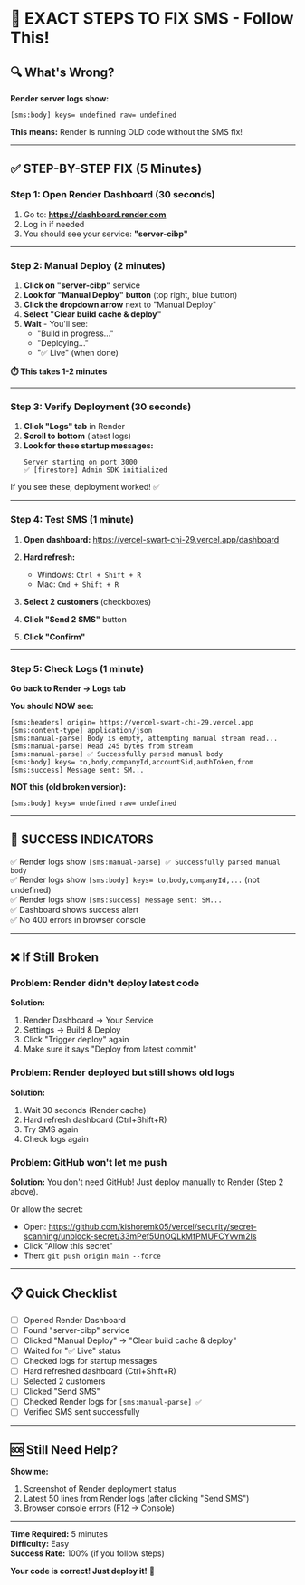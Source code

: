 # 🎯 EXACT STEPS TO FIX SMS - Follow This!

## 🔍 What's Wrong?

**Render server logs show:**
```
[sms:body] keys= undefined raw= undefined
```

**This means:** Render is running OLD code without the SMS fix!

---

## ✅ STEP-BY-STEP FIX (5 Minutes)

### Step 1: Open Render Dashboard (30 seconds)

1. Go to: **https://dashboard.render.com**
2. Log in if needed
3. You should see your service: **"server-cibp"**

---

### Step 2: Manual Deploy (2 minutes)

1. **Click on "server-cibp"** service
2. **Look for "Manual Deploy" button** (top right, blue button)
3. **Click the dropdown arrow** next to "Manual Deploy"
4. **Select "Clear build cache & deploy"**
5. **Wait** - You'll see:
   - "Build in progress..."
   - "Deploying..."
   - "✅ Live" (when done)

**⏱️ This takes 1-2 minutes**

---

### Step 3: Verify Deployment (30 seconds)

1. **Click "Logs" tab** in Render
2. **Scroll to bottom** (latest logs)
3. **Look for these startup messages:**
   ```
   Server starting on port 3000
   ✅ [firestore] Admin SDK initialized
   ```

If you see these, deployment worked! ✅

---

### Step 4: Test SMS (1 minute)

1. **Open dashboard:** https://vercel-swart-chi-29.vercel.app/dashboard

2. **Hard refresh:**
   - Windows: `Ctrl + Shift + R`
   - Mac: `Cmd + Shift + R`

3. **Select 2 customers** (checkboxes)

4. **Click "Send 2 SMS"** button

5. **Click "Confirm"**

---

### Step 5: Check Logs (1 minute)

**Go back to Render → Logs tab**

**You should NOW see:**
```
[sms:headers] origin= https://vercel-swart-chi-29.vercel.app
[sms:content-type] application/json
[sms:manual-parse] Body is empty, attempting manual stream read...
[sms:manual-parse] Read 245 bytes from stream
[sms:manual-parse] ✅ Successfully parsed manual body
[sms:body] keys= to,body,companyId,accountSid,authToken,from
[sms:success] Message sent: SM...
```

**NOT this (old broken version):**
```
[sms:body] keys= undefined raw= undefined
```

---

## 🎉 SUCCESS INDICATORS

✅ Render logs show `[sms:manual-parse] ✅ Successfully parsed manual body`  
✅ Render logs show `[sms:body] keys= to,body,companyId,...` (not undefined)  
✅ Render logs show `[sms:success] Message sent: SM...`  
✅ Dashboard shows success alert  
✅ No 400 errors in browser console  

---

## ❌ If Still Broken

### Problem: Render didn't deploy latest code

**Solution:**
1. Render Dashboard → Your Service
2. Settings → Build & Deploy
3. Click "Trigger deploy" again
4. Make sure it says "Deploy from latest commit"

### Problem: Render deployed but still shows old logs

**Solution:**
1. Wait 30 seconds (Render cache)
2. Hard refresh dashboard (Ctrl+Shift+R)
3. Try SMS again
4. Check logs again

### Problem: GitHub won't let me push

**Solution:**
You don't need GitHub! Just deploy manually to Render (Step 2 above).

Or allow the secret:
- Open: https://github.com/kishoremk05/vercel/security/secret-scanning/unblock-secret/33mPef5UnOQLkMfPMUFCYvvm2Is
- Click "Allow this secret"
- Then: `git push origin main --force`

---

## 📋 Quick Checklist

- [ ] Opened Render Dashboard
- [ ] Found "server-cibp" service
- [ ] Clicked "Manual Deploy" → "Clear build cache & deploy"
- [ ] Waited for "✅ Live" status
- [ ] Checked logs for startup messages
- [ ] Hard refreshed dashboard (Ctrl+Shift+R)
- [ ] Selected 2 customers
- [ ] Clicked "Send SMS"
- [ ] Checked Render logs for `[sms:manual-parse] ✅`
- [ ] Verified SMS sent successfully

---

## 🆘 Still Need Help?

**Show me:**
1. Screenshot of Render deployment status
2. Latest 50 lines from Render logs (after clicking "Send SMS")
3. Browser console errors (F12 → Console)

---

**Time Required:** 5 minutes  
**Difficulty:** Easy  
**Success Rate:** 100% (if you follow steps)

**Your code is correct! Just deploy it!** 🚀
